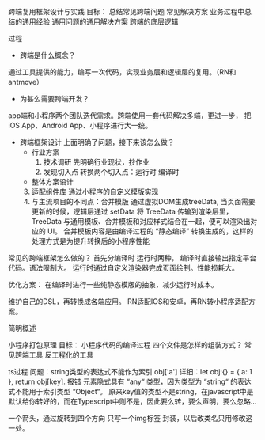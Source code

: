 跨端复用框架设计与实践
目标：
总结常见跨端问题
常见解决方案
业务过程中总结的通用经验
通用问题的通用解决方案
跨端的底层逻辑

过程
- 跨端是什么概念？

通过工具提供的能力，编写一次代码，实现业务层和逻辑层的复用。（RN和antmove）

- 为甚么需要跨端开发？

app端和小程序两个团队迭代需求。跨端使用一套代码解决多端，更进一步，
把 iOS App、Android App、小程序进行大一统。

- 跨端框架设计
上面明确了问题，接下来该怎么做？
  - 行业方案 
    1. 技术调研 先明确行业现状，抄作业
    2. 发现切入点 转换两个切入点：运行时 编译时
  - 整体方案设计
  3. 适配组件库 通过小程序的自定义模版实现
  4. 与主流项目的不同点：合并模版
  通过虚拟DOM生成treeData, 当页面需要更新的时候，逻辑层通过 setData 将 TreeData 传输到渲染层里，TreeData 与通用模板、合并模板和对应样式结合在一起，便可以渲染出对应的 UI。
  合并模板内容是由编译过程的 “静态编译” 转换生成的，这样的处理方式是为提升转换后的小程序性能


常见的跨端框架怎么做的？
首先分编译时 运行时两种，
编译时直接输出指定平台代码。语法限制大。
运行时通过自定义渲染器完成页面绘制。性能损耗大。

优化方案：
在编译时进行一些纯静态模版的抽象，减少运行时成本。

维护自己的DSL，再转换成各端应用。
RN适配IOS和安卓，再RN转小程序适配方案。

简明概述



小程序打包原理
目标：
小程序代码的编译过程
四个文件是怎样的组装方式？
常见跨端工具
反工程化的工具

ts过程
问题：string类型的表达式不能作为索引 obj['a']
详细：let obj:{} = { a: 1 },  return obj[key]. 报错 元素隐式具有 “any“ 类型，因为类型为 “string“ 的表达式不能用于索引类型 “Object“。
原来key值的类型不是string，在javascript中是默认给你转好的，而在Typescript中则不是，因此要么转，要么声明，要么忽略…

一个箭头，通过旋转到四个方向 只写一个img标签 封装，以后改类名只用修改这一处。